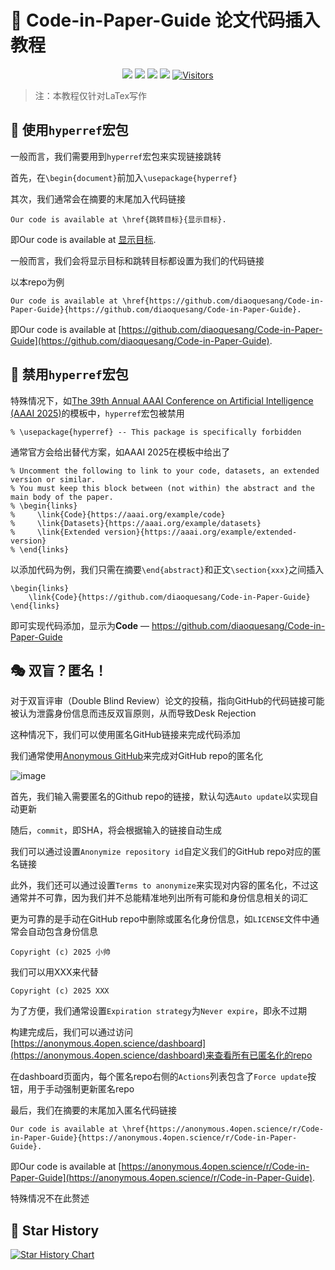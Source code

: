 # 💯 Code-in-Paper-Guide 论文代码插入教程

<div align="center">
  

[![](https://img.shields.io/github/stars/diaoquesang/Code-in-Paper-Guide)](https://github.com/diaoquesang/Code-in-Paper-Guide)
[![](https://img.shields.io/github/forks/diaoquesang/Code-in-Paper-Guide)](https://github.com/diaoquesang/Code-in-Paper-Guide)
[![](https://img.shields.io/github/issues/diaoquesang/Code-in-Paper-Guide)](https://github.com/diaoquesang/Code-in-Paper-Guide/issues)
[![](https://img.shields.io/github/license/diaoquesang/Code-in-Paper-Guide)](https://github.com/diaoquesang/Code-in-Paper-Guide/blob/main/LICENSE) 
[![Visitors](https://api.visitorbadge.io/api/visitors?path=https%3A%2F%2Fgithub.com%2Fdiaoquesang%2FCode-in-Paper-Guide&label=visitors&countColor=%2337d67a&style=flat&labelStyle=none)](https://visitorbadge.io/status?path=https%3A%2F%2Fgithub.com%2Fdiaoquesang%2FCode-in-Paper-Guide)

</div>

> 注：本教程仅针对LaTex写作

## 🥸 使用```hyperref```宏包

一般而言，我们需要用到```hyperref```宏包来实现链接跳转

首先，在```\begin{document}```前加入```\usepackage{hyperref}```

其次，我们通常会在摘要的末尾加入代码链接

```
Our code is available at \href{跳转目标}{显示目标}.
```

即Our code is available at [显示目标]().

一般而言，我们会将显示目标和跳转目标都设置为我们的代码链接

以本repo为例

```
Our code is available at \href{https://github.com/diaoquesang/Code-in-Paper-Guide}{https://github.com/diaoquesang/Code-in-Paper-Guide}.
```

即Our code is available at [https://github.com/diaoquesang/Code-in-Paper-Guide](https://github.com/diaoquesang/Code-in-Paper-Guide).

## 🚫 禁用```hyperref```宏包

特殊情况下，如[The 39th Annual AAAI Conference on Artificial Intelligence (AAAI 2025)](https://aaai.org/conference/aaai/aaai-25/)的模板中，```hyperref```宏包被禁用

```
% \usepackage{hyperref} -- This package is specifically forbidden
```

通常官方会给出替代方案，如AAAI 2025在模板中给出了

```
% Uncomment the following to link to your code, datasets, an extended version or similar.
% You must keep this block between (not within) the abstract and the main body of the paper.
% \begin{links}
%     \link{Code}{https://aaai.org/example/code}
%     \link{Datasets}{https://aaai.org/example/datasets}
%     \link{Extended version}{https://aaai.org/example/extended-version}
% \end{links}
```

以添加代码为例，我们只需在摘要```\end{abstract}```和正文```\section{xxx}```之间插入

```
\begin{links}
    \link{Code}{https://github.com/diaoquesang/Code-in-Paper-Guide}
\end{links}
```

即可实现代码添加，显示为**Code** — https://github.com/diaoquesang/Code-in-Paper-Guide

## 🎭 双盲？匿名！

对于双盲评审（Double Blind Review）论文的投稿，指向GitHub的代码链接可能被认为泄露身份信息而违反双盲原则，从而导致Desk Rejection

这种情况下，我们可以使用匿名GitHub链接来完成代码添加

我们通常使用[Anonymous GitHub](https://anonymous.4open.science/)来完成对GitHub repo的匿名化

![image](https://github.com/user-attachments/assets/1faa8d8b-fbb4-4dae-8f9c-649040f664a7)

首先，我们输入需要匿名的Github repo的链接，默认勾选```Auto update```以实现自动更新

随后，```commit```，即SHA，将会根据输入的链接自动生成

我们可以通过设置```Anonymize repository id```自定义我们的GitHub repo对应的匿名链接

此外，我们还可以通过设置```Terms to anonymize```来实现对内容的匿名化，不过这通常并不可靠，因为我们并不总能精准地列出所有可能和身份信息相关的词汇

更为可靠的是手动在GitHub repo中删除或匿名化身份信息，如```LICENSE```文件中通常会自动包含身份信息

```
Copyright (c) 2025 小帅
```

我们可以用XXX来代替

```
Copyright (c) 2025 XXX
```

为了方便，我们通常设置```Expiration strategy```为```Never expire```，即永不过期

构建完成后，我们可以通过访问[https://anonymous.4open.science/dashboard](https://anonymous.4open.science/dashboard)来查看所有已匿名化的repo

在dashboard页面内，每个匿名repo右侧的```Actions```列表包含了```Force update```按钮，用于手动强制更新匿名repo

最后，我们在摘要的末尾加入匿名代码链接

```
Our code is available at \href{https://anonymous.4open.science/r/Code-in-Paper-Guide}{https://anonymous.4open.science/r/Code-in-Paper-Guide}.
```

即Our code is available at [https://anonymous.4open.science/r/Code-in-Paper-Guide](https://anonymous.4open.science/r/Code-in-Paper-Guide).

特殊情况不在此赘述


## 🥰 Star History

[![Star History Chart](https://api.star-history.com/svg?repos=diaoquesang/Code-in-Paper-Guide&type=Date)](https://star-history.com/#diaoquesang/Code-in-Paper-Guide&Date)

